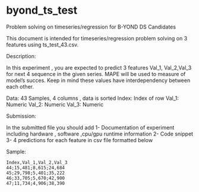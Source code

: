# byond_ts_test
Problem solving on timeseries/regression for B-YOND DS Candidates

This document is intended for timeseries/regression problem solving on 3 features using ts_test_43.csv.

Description:

In this experiment , you are expected to predict 3 features Val_1, Val_2,Val_3  for  next 4 sequence in the given series. MAPE will be used to measure of model’s succes. Keep in mind these values have interdependency  between each other.

Data:
	43 Samples, 4 columns ,  data is sorted
	    Index: Index of row 
	    Val_1: Numeric 
	    Val_2: Numeric
	    Val_3: Numeric
	 
Submission:

In the submitted file you should add 
1- Documentation of experiment including hardware , software ,cpu/gpu runtime information
2- Code snippet
3- 4 predictions for each feature in csv file formatted below

Sample:

	Index,Val_1,Val_2,Val_3
	44;15,481;8,615;24,684
	45;29,798;5,401;35,222
	46;33,705;5,670;42,900
	47;11,734;4,906;38,390
	

	


	


